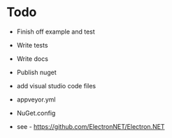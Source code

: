 # Todo

  * Finish off example and test
  * Write tests
  * Write docs
  * Publish nuget
  * add visual studio code files

  * appveyor.yml
  * NuGet.config
  * see - https://github.com/ElectronNET/Electron.NET
